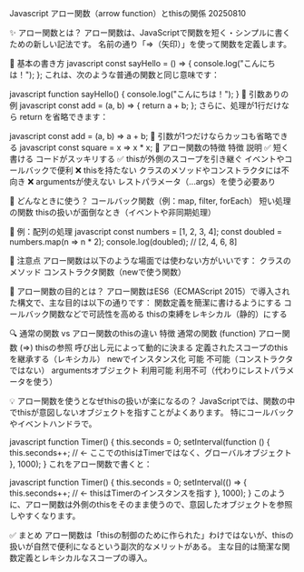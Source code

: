Javascript アロー関数（arrow function）とthisの関係 20250810

✨ アロー関数とは？
アロー関数は、JavaScriptで関数を短く・シンプルに書くための新しい記法です。
名前の通り「⇒（矢印）」を使って関数を定義します。

🧾 基本の書き方
javascript
const sayHello = () => {
  console.log("こんにちは！");
};
これは、次のような普通の関数と同じ意味です：

javascript
function sayHello() {
  console.log("こんにちは！");
}
🍱 引数ありの例
javascript
const add = (a, b) => {
  return a + b;
};
さらに、処理が1行だけなら return を省略できます：

javascript
const add = (a, b) => a + b;
🧒 引数が1つだけならカッコも省略できる
javascript
const square = x => x * x;
🧠 アロー関数の特徴
特徴	                                説明
✅ 短く書ける	                   コードがスッキリする
✅ thisが外側のスコープを引き継ぐ	イベントやコールバックで便利
❌ thisを持たない	               クラスのメソッドやコンストラクタには不向き
❌ argumentsが使えない	           レストパラメータ（...args）を使う必要あり

🎯 どんなときに使う？
コールバック関数（例：map, filter, forEach）
短い処理の関数
thisの扱いが面倒なとき（イベントや非同期処理）

🧪 例：配列の処理
javascript
const numbers = [1, 2, 3, 4];
const doubled = numbers.map(n => n * 2);
console.log(doubled); // [2, 4, 6, 8]

🚫 注意点
アロー関数は以下のような場面では使わない方がいいです：
クラスのメソッド
コンストラクタ関数（newで使う関数）


🧠 アロー関数の目的とは？
アロー関数はES6（ECMAScript 2015）で導入された構文で、主な目的は以下の通りです：
関数定義を簡潔に書けるようにする
コールバック関数などで可読性を高める
thisの束縛をレキシカル（静的）にする

🔍 通常の関数 vs アロー関数のthisの違い
特徴	                     通常の関数 (function)	        アロー関数 (=>)
thisの参照	               呼び出し元によって動的に決まる	定義されたスコープのthisを継承する（レキシカル）
newでインスタンス化	        可能	                       不可能（コンストラクタではない）
argumentsオブジェクト	    利用可能	                   利用不可（代わりにレストパラメータを使う）

💡 アロー関数を使うとなぜthisの扱いが楽になるの？
JavaScriptでは、関数の中でthisが意図しないオブジェクトを指すことがよくあります。
特にコールバックやイベントハンドラで。

javascript
function Timer() {
  this.seconds = 0;
  setInterval(function () {
    this.seconds++; // ← ここでのthisはTimerではなく、グローバルオブジェクト
  }, 1000);
}
これをアロー関数で書くと：

javascript
function Timer() {
  this.seconds = 0;
  setInterval(() => {
    this.seconds++; // ← thisはTimerのインスタンスを指す
  }, 1000);
}
このように、アロー関数は外側のthisをそのまま使うので、意図したオブジェクトを参照しやすくなります。

✅ まとめ
アロー関数は「thisの制御のために作られた」わけではないが、thisの扱いが自然で便利になるという副次的なメリットがある。
主な目的は簡潔な関数定義とレキシカルなスコープの導入。